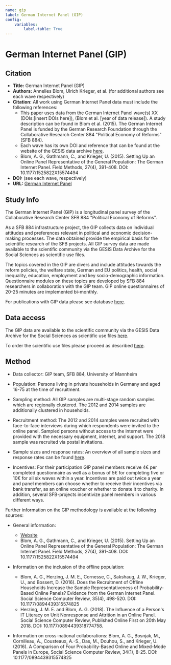 ```yaml
---
name: gip
label: German Internet Panel (GIP)
config:
    variables:
        label-table: True
---
```


# German Internet Panel (GIP)

## Citation

-  **Title:** German Internet Panel (GIP)
-  **Authors:** Annelies Blom, Ulrich Krieger, et al. (for additional authors see each wave respectively)
-  **Citation:** All work using German Internet Panel data must include the following references:
    - This paper uses data from the German Internet Panel wave(s) XX (DOIs:[insert DOIs here]), (Blom et al. [year of data release]). A study description can be found in Blom et al. (2015). The German Internet Panel is funded by the German Research Foundation through the Collaborative Research Center 884 "Political Economy of Reforms" (SFB 884).
    - Each wave has its own DOI and reference that can be found at the website of the GESIS data archive [here](https://dbk.gesis.org/dbksearch/GDesc2.asp?no=0109&tab=&ll=10&notabs=1&db=E).
    - Blom, A. G., Gathmann, C., and Krieger, U. (2015). Setting Up an Online Panel Representative of the General Population: The German Internet Panel. Field Methods, 27(4), 391-408. DOI: 10.1177/1525822X15574494
-  **DOI:** (see each wave, respectively)
-  **URL:** [German Internet Panel](https://reforms.uni-mannheim.de/internet_panel/Internet_Panel/)

## Study Info

The German Internet Panel (GIP) is a longitudinal panel survey of the Collaborative Research Center SFB 884 "Political Economy of Reforms".

As a SFB 884 infrastructure project, the GIP collects data on individual attitudes and preferences relevant in political and economic decision-making processes. The data obtained provide the empirical basis for the scientific research of the SFB projects. All GIP survey data are made available to the scientific community via the GESIS Data Archive for the Social Sciences as scientific use files.

The topics covered in the GIP are divers and include attitudes towards the reform policies, the welfare state, German and EU politics, health, social inequality, education, employment and key socio-demographic information. Questionnaire modules on these topics are developed by SFB 884 researchers in collaboration with the GIP team. GIP online questionnaires of 20-25 minutes are implemented bi-monthly.

For publications with GIP data please see database [here](https://intranet.reforms.uni-mannheim.de/extern/publications/index.php).

## Data access

The GIP data are available to the scientific community via the GESIS Data Archive for the Social Sciences as scientific use files [here](https://dbk.gesis.org/dbksearch/GDESC2.asp?no=0109&DB=D).

To order the scientific use files please proceed as described [here](https://dbk.gesis.org/dbksearch/download.asp?db=D&id=54805).

## Method

- Data collector: GIP team, SFB 884, University of Mannheim

- Population: Persons living in private households in Germany and aged 16-75 at the time of recruitment.

- Sampling method: All GIP samples are multi-stage random samples which are regionally clustered. The 2012 and 2014 samples are additionally clustered in households.

- Recruitment method: The 2012 and 2014 samples were recruited with face-to-face interviews during which respondents were invited to the online panel. Sampled persons without access to the internet were provided with the necessary equipment, internet, and support. The 2018 sample was recruited via postal invitations.

- Sample sizes and response rates: An overview of all sample sizes and response rates can be found [here](https://reforms.uni-mannheim.de/ionas/sowi/reforms/internet_panel/Response_rates/).

- Incentives: For their participation GIP panel members receive 4€ per completed questionnaire as well as a bonus of 5€ for completing five or 10€ for all six waves within a year. Incentives are paid out twice a year and panel members can choose whether to receive their incentives via bank transfer, as an online voucher or whether to donate it to charity. In addition, several SFB-projects incentivize panel members in various different ways.

Further information on the GIP methodology is available at the following sources:

- General information:
    - [Website](https://reforms.uni-mannheim.de/internet_panel/Internet_Panel/)
    - Blom, A. G., Gathmann, C., and Krieger, U. (2015). Setting Up an Online Panel Representative of the General Population: The German Internet Panel. Field Methods, 27(4), 391-408. DOI: 10.1177/1525822X15574494

- Information on the inclusion of the offline population:
    - Blom, A. G., Herzing, J. M. E., Cornesse, C., Sakshaug, J. W., Krieger, U., and Bossert, D. (2016). Does the Recruitment of Offline Households Increase the Sample Representativeness of Probability-Based Online Panels? Evidence from the German Internet Panel. Social Science Computer Review, 35(4), 498-520. DOI: 10.1177/0894439315574825
    - Herzing, J. M. E. and Blom, A. G. (2018). The Influence of a Person's IT Literacy on Unit Nonresponse and Attrition in an Online Panel. Social Science Computer Review, Published Online First on 20th May 2018. DOI: 10.1177/0894439318774758.

- Information on cross-national collaborations: Blom, A. G., Bosnjak, M., Cornilleau, A., Cousteaux, A.-S., Das, M., Douhou, S., and Krieger, U. (2016). A Comparison of Four Probability-Based Online and Mixed-Mode Panels in Europe, Social Science Computer Review, 34(1), 8-25. DOI: 10.1177/0894439315574825
